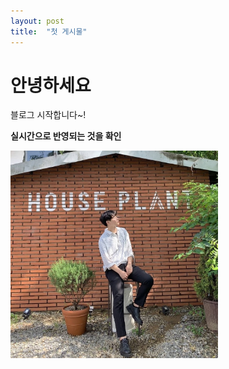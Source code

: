 ```yaml
---
layout: post
title:  "첫 게시물"
---
```


# 안녕하세요

블로그 시작합니다~!


**실시간으로 반영되는 것을 확인**

<img src="../images/2022-02-08-first/me.jpg" alt="me" style="zoom:33%;" />
